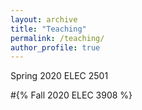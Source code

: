 ```yaml
---
layout: archive
title: "Teaching"
permalink: /teaching/
author_profile: true
---
```


Spring 2020 ELEC 2501

#{% Fall   2020 ELEC 3908 %}
